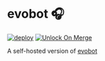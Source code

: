 # evobot 🎧

[![deploy](https://github.com/GrantBirki/evobot/actions/workflows/deploy.yml/badge.svg)](https://github.com/GrantBirki/evobot/actions/workflows/deploy.yml) [![Unlock On Merge](https://github.com/GrantBirki/evobot/actions/workflows/unlock-on-merge.yml/badge.svg)](https://github.com/GrantBirki/evobot/actions/workflows/unlock-on-merge.yml)

A self-hosted version of [evobot](https://github.com/eritislami/evobot)
